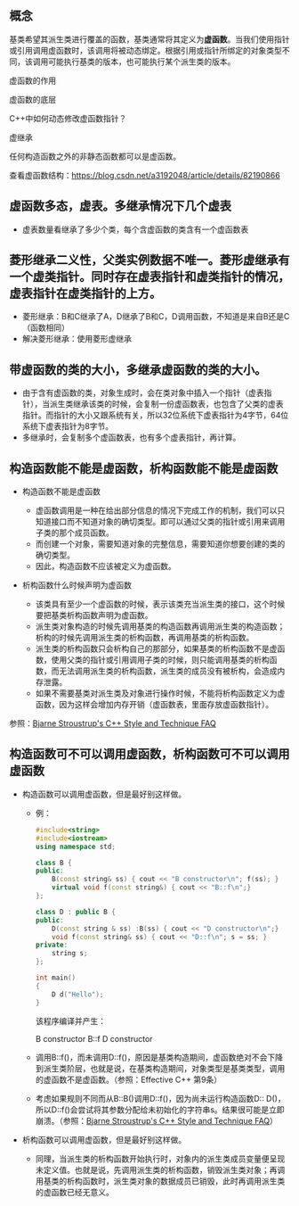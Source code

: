 ## 概念

基类希望其派生类进行覆盖的函数，基类通常将其定义为**虚函数**。当我们使用指针或引用调用虚函数时，该调用将被动态绑定。根据引用或指针所绑定的对象类型不同，该调用可能执行基类的版本，也可能执行某个派生类的版本。



















虚函数的作用

虚函数的底层

C++中如何动态修改虚函数指针？

虚继承

任何构造函数之外的非静态函数都可以是虚函数。



查看虚函数结构：https://blog.csdn.net/a3192048/article/details/82190866



## 虚函数多态，虚表。多继承情况下几个虚表

- 虚表数量看继承了多少个类，每个含虚函数的类含有一个虚函数表

## 菱形继承二义性，父类实例数据不唯一。菱形虚继承有一个虚类指针。同时存在虚表指针和虚类指针的情况，虚表指针在虚类指针的上方。

- 菱形继承：B和C继承了A，D继承了B和C，D调用函数，不知道是来自B还是C（函数相同）
- 解决菱形继承：使用菱形虚继承

## 带虚函数的类的大小，多继承虚函数的类的大小。

- 由于含有虚函数的类，对象生成时，会在类对象中插入一个指针（虚表指针），当派生类继承该类的时候，会复制一份虚函数表，也包含了父类的虚表指针。而指针的大小又跟系统有关，所以32位系统下虚表指针为4字节，64位系统下虚表指针为8字节。
- 多继承时，会复制多个虚函数表，也有多个虚表指针，再计算。

## 构造函数能不能是虚函数，析构函数能不能是虚函数

- 构造函数不能是虚函数
  - 虚函数调用是一种在给出部分信息的情况下完成工作的机制，我们可以只知道接口而不知道对象的确切类型。即可以通过父类的指针或引用来调用子类的那个成员函数。
  - 而创建一个对象，需要知道对象的完整信息，需要知道你想要创建的类的确切类型。 
  - 因此，构造函数不应该被定义为虚函数。

- 析构函数什么时候声明为虚函数
  - 该类具有至少一个虚函数的时候，表示该类充当派生类的接口，这个时候要把基类析构函数声明为虚函数。
  - 派生类对象构造的时候先调用基类的构造函数再调用派生类的构造函数；析构的时候先调用派生类的析构函数，再调用基类的析构函数。
  - 派生类的析构函数只会析构自己的那部分，如果基类的析构函数不是虚函数，使用父类的指针或引用调用子类的时候，则只能调用基类的析构函数，而无法调用派生类的析构函数，派生类的成员没有被析构，会造成内存泄露。
  - 如果不需要基类对派生类及对象进行操作时候，不能将析构函数定义为虚函数，因为这样会增加内存开销（虚函数表，里面存放虚函数指针）。

参照：[Bjarne Stroustrup's C++ Style and Technique FAQ](http://www.stroustrup.com/bs_faq2.html#virtual-ctor)

## 构造函数可不可以调用虚函数，析构函数可不可以调用虚函数

- 构造函数可以调用虚函数，但是最好别这样做。

  - 例：

    ```C++
    #include<string>
    #include<iostream>
    using namespace std;
    
    class B {
    public:
    	B(const string& ss) { cout << "B constructor\n"; f(ss); }
    	virtual void f(const string&) { cout << "B::f\n";}
    };
    
    class D : public B {
    public:
    	D(const string & ss) :B(ss) { cout << "D constructor\n";}
    	void f(const string& ss) { cout << "D::f\n"; s = ss; }
    private:
    	string s;
    };
    
    int main()
    {
    	D d("Hello");
    }
    ```

    该程序编译并产生：

    B constructor
    B::f
    D constructor

  - 调用B::f()，而未调用D::f()，原因是基类构造期间，虚函数绝对不会下降到派生类阶层，也就是说，在基类构造期间，对象类型是基类类型，调用的虚函数不是虚函数。（参照：Effective C++ 第9条）

  - 考虑如果规则不同而从B::B()调用D::f()，因为尚未运行构造函数D:: D()，所以D::f()会尝试将其参数分配给未初始化的字符串s。结果很可能是立即崩溃。（参照：[Bjarne Stroustrup's C++ Style and Technique FAQ](http://www.stroustrup.com/bs_faq2.html#vcall)）

- 析构函数可以调用虚函数，但是最好别这样做。

  - 同理，当派生类的析构函数开始执行时，对象内的派生类成员变量便呈现未定义值。也就是说，先调用派生类的析构函数，销毁派生类对象；再调用基类的析构函数时，派生类对象的数据成员已销毁，此时再调用派生类的虚函数已经无意义。